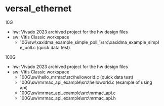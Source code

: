 # versal_ethernet


10G
* hw: Vivado 2023 archived project for the hw design files
* sw: Vitis Classic workspace
    * 10G\sw\xaxidma_example_simple_poll_1\src\xaxidma_example_simple_poll.c (quick data test)

100G
* hw: Vivado 2023 archived project for the hw design files
* sw: Vitis Classic workspace
    * 100G\sw\hello_mrmac\src\helloworld.c (quick data test)
    * 100G\sw\mrmac_api_example\src\helloworld.c (example of using api)
    * 100G\sw\mrmac_api_example\src\mrmac_api.c
    * 100G\sw\mrmac_api_example\src\mrmac_api.h
